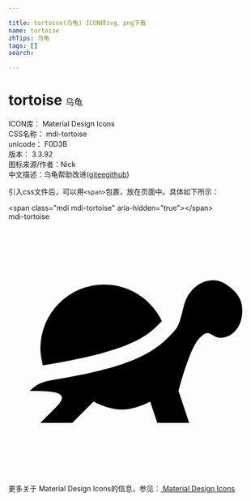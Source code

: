 ```yaml
---

title: tortoise(乌龟) ICON转svg、png下载
name: tortoise
zhTips: 乌龟
tags: []
search: 

---
```


# tortoise  <small style="font-size: 60%;font-weight: 100">乌龟</small>


<div class="detail-page">
<p>
<span>
ICON库：
<span class="badge-secondary badge">Material Design Icons</span> 
</span>
<br/>
<span>
CSS名称：
<span class="badge-secondary badge">mdi-tortoise</span> 
</span>
<br/>
<span>
unicode：
<span class="badge-secondary badge">F0D3B</span> 
<copy-btn content='F0D3B' btn-title=""></copy-btn>
<copy-btn :content='String.fromCodePoint(parseInt("F0D3B", 16))' btn-title="复制U"></copy-btn>
</span>
<br/>
<span>
版本：
<span class="badge-secondary badge">3.3.92</span> 
</span>
<br/>
<span>图标来源/作者：<span class="badge-light badge">Nick</span></span> 
<br/>
<span class="zh-detail">中文描述：<span class="badge-primary badge">乌龟</span><span class="help-link"><span>帮助改进</span>(<a href="https://gitee.com/liuwave/icon-helper/edit/master/json/material/tortoise.json" target="_blank" rel="noopener noreferrer">gitee</a><a href="https://github.com/liuwave/icon-helper/edit/master/json/material/tortoise.json" target="_blank" rel="noopener noreferrer">github</a></span>)</span><br/>
</p>
</div>
<div class="alert alert-dark">
  <i class="mdi mdi-tortoise mdi-48px"></i>
  <i class="mdi mdi-tortoise mdi-36px"></i>
  <i class="mdi mdi-tortoise mdi-24px"></i>
  <i class="mdi mdi-tortoise mdi-18px"></i>
</div>
<div>
  <p>引入css文件后，可以用<code>&lt;span&gt;</code>包裹，放在页面中。具体如下所示：    
  </p>
  <div class="alert alert-primary" style="font-size: 14px">
    &lt;span class="mdi mdi-tortoise" aria-hidden="true"&gt;&lt;/span&gt;
    <copy-btn content='<span class="mdi mdi-tortoise" aria-hidden="true"></span>'></copy-btn>
  </div>
  <div class="alert alert-secondary">
    <i class="mdi mdi-tortoise"
    style="font-size: 24px"
    aria-hidden="true"></i> mdi-tortoise
    <copy-btn content="mdi-tortoise" btn-title="复制图标名称"></copy-btn>
  </div>
</div>
<div id="svg" class="svg-wrap">
<svg xmlns="http://www.w3.org/2000/svg" viewBox="0 0 24 24"><path d="M19.31,5.6C18.09,5.56 16.88,6.5 16.5,8C16,10 16,10 15,11C13,13 10,14 4,15C3,15.16 2.5,15.5 2,16C4,16 6,16 4.5,17.5L3,19H6L8,17C10,18 11.33,18 13.33,17L14,19H17L16,16C16,16 17,12 18,11C19,10 19,11 20,11C21,11 22,10 22,8.5C22,8 22,7 20.5,6C20.15,5.76 19.74,5.62 19.31,5.6M9,6A6,6 0 0,0 3,12C3,12.6 3.13,13.08 3.23,13.6C9.15,12.62 12.29,11.59 13.93,9.94L14.43,9.44C13.44,7.34 11.32,6 9,6Z" /></svg>
</div>
<detail full-name='mdi-tortoise'></detail>
    
<div><p>更多关于 Material Design Icons的信息，参见：<a target="_blank" href="https://iconhelper.cn/material.html"> Material Design Icons</a>
</p></div>
